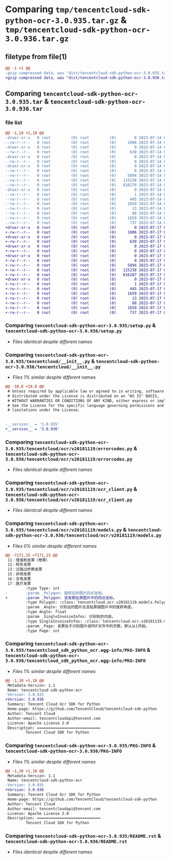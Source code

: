 # Comparing `tmp/tencentcloud-sdk-python-ocr-3.0.935.tar.gz` & `tmp/tencentcloud-sdk-python-ocr-3.0.936.tar.gz`

## filetype from file(1)

```diff
@@ -1 +1 @@
-gzip compressed data, was "dist/tencentcloud-sdk-python-ocr-3.0.935.tar", last modified: Fri Jul 14 00:35:28 2023, max compression
+gzip compressed data, was "dist/tencentcloud-sdk-python-ocr-3.0.936.tar", last modified: Mon Jul 17 00:32:13 2023, max compression
```

## Comparing `tencentcloud-sdk-python-ocr-3.0.935.tar` & `tencentcloud-sdk-python-ocr-3.0.936.tar`

### file list

```diff
@@ -1,19 +1,19 @@
-drwxr-xr-x   0 root         (0) root         (0)        0 2023-07-14 00:35:28.000000 tencentcloud-sdk-python-ocr-3.0.935/
--rw-r--r--   0 root         (0) root         (0)     1006 2023-07-14 00:35:28.000000 tencentcloud-sdk-python-ocr-3.0.935/setup.py
-drwxr-xr-x   0 root         (0) root         (0)        0 2023-07-14 00:35:28.000000 tencentcloud-sdk-python-ocr-3.0.935/tencentcloud/
--rw-r--r--   0 root         (0) root         (0)      630 2023-07-14 00:35:28.000000 tencentcloud-sdk-python-ocr-3.0.935/tencentcloud/__init__.py
-drwxr-xr-x   0 root         (0) root         (0)        0 2023-07-14 00:35:28.000000 tencentcloud-sdk-python-ocr-3.0.935/tencentcloud/ocr/
--rw-r--r--   0 root         (0) root         (0)        0 2023-07-14 00:35:28.000000 tencentcloud-sdk-python-ocr-3.0.935/tencentcloud/ocr/__init__.py
-drwxr-xr-x   0 root         (0) root         (0)        0 2023-07-14 00:35:28.000000 tencentcloud-sdk-python-ocr-3.0.935/tencentcloud/ocr/v20181119/
--rw-r--r--   0 root         (0) root         (0)        0 2023-07-14 00:35:28.000000 tencentcloud-sdk-python-ocr-3.0.935/tencentcloud/ocr/v20181119/__init__.py
--rw-r--r--   0 root         (0) root         (0)     5894 2023-07-14 00:35:28.000000 tencentcloud-sdk-python-ocr-3.0.935/tencentcloud/ocr/v20181119/errorcodes.py
--rw-r--r--   0 root         (0) root         (0)   115238 2023-07-14 00:35:28.000000 tencentcloud-sdk-python-ocr-3.0.935/tencentcloud/ocr/v20181119/ocr_client.py
--rw-r--r--   0 root         (0) root         (0)   816278 2023-07-14 00:35:28.000000 tencentcloud-sdk-python-ocr-3.0.935/tencentcloud/ocr/v20181119/models.py
-drwxr-xr-x   0 root         (0) root         (0)        0 2023-07-14 00:35:28.000000 tencentcloud-sdk-python-ocr-3.0.935/tencentcloud_sdk_python_ocr.egg-info/
--rw-r--r--   0 root         (0) root         (0)        1 2023-07-14 00:35:28.000000 tencentcloud-sdk-python-ocr-3.0.935/tencentcloud_sdk_python_ocr.egg-info/dependency_links.txt
--rw-r--r--   0 root         (0) root         (0)      445 2023-07-14 00:35:28.000000 tencentcloud-sdk-python-ocr-3.0.935/tencentcloud_sdk_python_ocr.egg-info/SOURCES.txt
--rw-r--r--   0 root         (0) root         (0)     1659 2023-07-14 00:35:28.000000 tencentcloud-sdk-python-ocr-3.0.935/tencentcloud_sdk_python_ocr.egg-info/PKG-INFO
--rw-r--r--   0 root         (0) root         (0)       13 2023-07-14 00:35:28.000000 tencentcloud-sdk-python-ocr-3.0.935/tencentcloud_sdk_python_ocr.egg-info/top_level.txt
--rw-r--r--   0 root         (0) root         (0)       88 2023-07-14 00:35:28.000000 tencentcloud-sdk-python-ocr-3.0.935/setup.cfg
--rw-r--r--   0 root         (0) root         (0)     1659 2023-07-14 00:35:28.000000 tencentcloud-sdk-python-ocr-3.0.935/PKG-INFO
--rw-r--r--   0 root         (0) root         (0)      737 2023-07-14 00:35:28.000000 tencentcloud-sdk-python-ocr-3.0.935/README.rst
+drwxr-xr-x   0 root         (0) root         (0)        0 2023-07-17 00:32:13.000000 tencentcloud-sdk-python-ocr-3.0.936/
+-rw-r--r--   0 root         (0) root         (0)     1006 2023-07-17 00:32:13.000000 tencentcloud-sdk-python-ocr-3.0.936/setup.py
+drwxr-xr-x   0 root         (0) root         (0)        0 2023-07-17 00:32:13.000000 tencentcloud-sdk-python-ocr-3.0.936/tencentcloud/
+-rw-r--r--   0 root         (0) root         (0)      630 2023-07-17 00:32:13.000000 tencentcloud-sdk-python-ocr-3.0.936/tencentcloud/__init__.py
+drwxr-xr-x   0 root         (0) root         (0)        0 2023-07-17 00:32:13.000000 tencentcloud-sdk-python-ocr-3.0.936/tencentcloud/ocr/
+-rw-r--r--   0 root         (0) root         (0)        0 2023-07-17 00:32:13.000000 tencentcloud-sdk-python-ocr-3.0.936/tencentcloud/ocr/__init__.py
+drwxr-xr-x   0 root         (0) root         (0)        0 2023-07-17 00:32:13.000000 tencentcloud-sdk-python-ocr-3.0.936/tencentcloud/ocr/v20181119/
+-rw-r--r--   0 root         (0) root         (0)        0 2023-07-17 00:32:13.000000 tencentcloud-sdk-python-ocr-3.0.936/tencentcloud/ocr/v20181119/__init__.py
+-rw-r--r--   0 root         (0) root         (0)     5894 2023-07-17 00:32:13.000000 tencentcloud-sdk-python-ocr-3.0.936/tencentcloud/ocr/v20181119/errorcodes.py
+-rw-r--r--   0 root         (0) root         (0)   115238 2023-07-17 00:32:13.000000 tencentcloud-sdk-python-ocr-3.0.936/tencentcloud/ocr/v20181119/ocr_client.py
+-rw-r--r--   0 root         (0) root         (0)   816287 2023-07-17 00:32:13.000000 tencentcloud-sdk-python-ocr-3.0.936/tencentcloud/ocr/v20181119/models.py
+drwxr-xr-x   0 root         (0) root         (0)        0 2023-07-17 00:32:13.000000 tencentcloud-sdk-python-ocr-3.0.936/tencentcloud_sdk_python_ocr.egg-info/
+-rw-r--r--   0 root         (0) root         (0)        1 2023-07-17 00:32:13.000000 tencentcloud-sdk-python-ocr-3.0.936/tencentcloud_sdk_python_ocr.egg-info/dependency_links.txt
+-rw-r--r--   0 root         (0) root         (0)      445 2023-07-17 00:32:13.000000 tencentcloud-sdk-python-ocr-3.0.936/tencentcloud_sdk_python_ocr.egg-info/SOURCES.txt
+-rw-r--r--   0 root         (0) root         (0)     1659 2023-07-17 00:32:13.000000 tencentcloud-sdk-python-ocr-3.0.936/tencentcloud_sdk_python_ocr.egg-info/PKG-INFO
+-rw-r--r--   0 root         (0) root         (0)       13 2023-07-17 00:32:13.000000 tencentcloud-sdk-python-ocr-3.0.936/tencentcloud_sdk_python_ocr.egg-info/top_level.txt
+-rw-r--r--   0 root         (0) root         (0)       88 2023-07-17 00:32:13.000000 tencentcloud-sdk-python-ocr-3.0.936/setup.cfg
+-rw-r--r--   0 root         (0) root         (0)     1659 2023-07-17 00:32:13.000000 tencentcloud-sdk-python-ocr-3.0.936/PKG-INFO
+-rw-r--r--   0 root         (0) root         (0)      737 2023-07-17 00:32:13.000000 tencentcloud-sdk-python-ocr-3.0.936/README.rst
```

### Comparing `tencentcloud-sdk-python-ocr-3.0.935/setup.py` & `tencentcloud-sdk-python-ocr-3.0.936/setup.py`

 * *Files identical despite different names*

### Comparing `tencentcloud-sdk-python-ocr-3.0.935/tencentcloud/__init__.py` & `tencentcloud-sdk-python-ocr-3.0.936/tencentcloud/__init__.py`

 * *Files 1% similar despite different names*

```diff
@@ -10,8 +10,8 @@
 # Unless required by applicable law or agreed to in writing, software
 # distributed under the License is distributed on an "AS IS" BASIS,
 # WITHOUT WARRANTIES OR CONDITIONS OF ANY KIND, either express or implied.
 # See the License for the specific language governing permissions and
 # limitations under the License.
 
 
-__version__ = '3.0.935'
+__version__ = '3.0.936'
```

### Comparing `tencentcloud-sdk-python-ocr-3.0.935/tencentcloud/ocr/v20181119/errorcodes.py` & `tencentcloud-sdk-python-ocr-3.0.936/tencentcloud/ocr/v20181119/errorcodes.py`

 * *Files identical despite different names*

### Comparing `tencentcloud-sdk-python-ocr-3.0.935/tencentcloud/ocr/v20181119/ocr_client.py` & `tencentcloud-sdk-python-ocr-3.0.936/tencentcloud/ocr/v20181119/ocr_client.py`

 * *Files identical despite different names*

### Comparing `tencentcloud-sdk-python-ocr-3.0.935/tencentcloud/ocr/v20181119/models.py` & `tencentcloud-sdk-python-ocr-3.0.936/tencentcloud/ocr/v20181119/models.py`

 * *Files 0% similar despite different names*

```diff
@@ -7171,15 +7171,15 @@
 11：增值税发票（卷票）
 12：购车发票
 13：过路过桥费发票
 15：非税发票
 16：全电发票
 17：医疗发票
         :type Type: int
-        :param _Polygon: 旋转后的图片四点坐标。
+        :param _Polygon: 该发票在原图片中的四点坐标。
         :type Polygon: :class:`tencentcloud.ocr.v20181119.models.Polygon`
         :param _Angle: 识别出的图片在混贴票据图片中的旋转角度。
         :type Angle: float
         :param _SingleInvoiceInfos: 识别到的内容。
         :type SingleInvoiceInfos: :class:`tencentcloud.ocr.v20181119.models.SingleInvoiceItem`
         :param _Page: 发票处于识别图片或PDF文件中的页教，默认从1开始。
         :type Page: int
```

### Comparing `tencentcloud-sdk-python-ocr-3.0.935/tencentcloud_sdk_python_ocr.egg-info/PKG-INFO` & `tencentcloud-sdk-python-ocr-3.0.936/tencentcloud_sdk_python_ocr.egg-info/PKG-INFO`

 * *Files 1% similar despite different names*

```diff
@@ -1,10 +1,10 @@
 Metadata-Version: 1.1
 Name: tencentcloud-sdk-python-ocr
-Version: 3.0.935
+Version: 3.0.936
 Summary: Tencent Cloud Ocr SDK for Python
 Home-page: https://github.com/TencentCloud/tencentcloud-sdk-python
 Author: Tencent Cloud
 Author-email: tencentcloudapi@tencent.com
 License: Apache License 2.0
 Description: ============================
         Tencent Cloud SDK for Python
```

### Comparing `tencentcloud-sdk-python-ocr-3.0.935/PKG-INFO` & `tencentcloud-sdk-python-ocr-3.0.936/PKG-INFO`

 * *Files 1% similar despite different names*

```diff
@@ -1,10 +1,10 @@
 Metadata-Version: 1.1
 Name: tencentcloud-sdk-python-ocr
-Version: 3.0.935
+Version: 3.0.936
 Summary: Tencent Cloud Ocr SDK for Python
 Home-page: https://github.com/TencentCloud/tencentcloud-sdk-python
 Author: Tencent Cloud
 Author-email: tencentcloudapi@tencent.com
 License: Apache License 2.0
 Description: ============================
         Tencent Cloud SDK for Python
```

### Comparing `tencentcloud-sdk-python-ocr-3.0.935/README.rst` & `tencentcloud-sdk-python-ocr-3.0.936/README.rst`

 * *Files identical despite different names*

